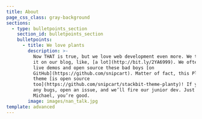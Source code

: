 ```yaml
---
title: About
page_css_class: gray-background
sections:
  - type: bulletpoints_section
    section_id: bulletpoints_section
    bulletpoints:
      - title: We love plants
        description: >-
          Now THAT is true, but we love web development even more. We talk about
          it on our blog, like, [a lot](http://bit.ly/2YA6999). We often craft
          live demos and open source these bad boys [on
          GitHub](https://github.com/snipcart). Matter of fact, this Planty
          theme [is open source
          too](https://github.com/snipcart/stackbit-theme-planty)! If you spot
          any bugs, open an issue, and we’ll fire our junior dev. Just kidding
          Michael, you’re good.
        image: images/nan_talk.jpg
template: advanced
---
```

